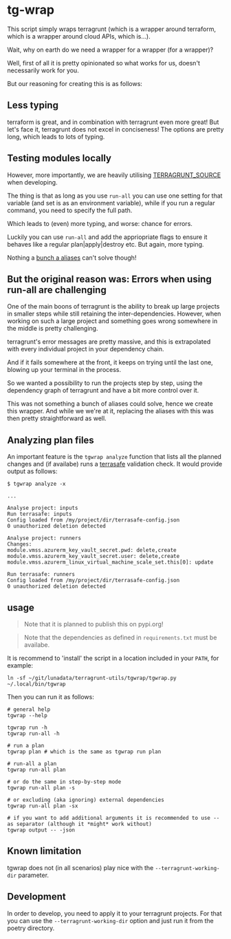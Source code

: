 # tg-wrap

This script simply wraps terragrunt (which is a wrapper around terraform, which is a wrapper around cloud APIs, which is...).

Wait, why on earth do we need a wrapper for a wrapper (for a wrapper)?

Well, first of all it is pretty opinionated so what works for us, doesn't necessarily work for you.

But our reasoning for creating this is as follows:

## Less typing

terraform is great, and in combination with terragrunt even more great! But let's face it, terragrunt does not excel in conciseness! The options are pretty long, which leads to lots of typing.

## Testing modules locally

However, more importantly, we are heavily utilising [TERRAGRUNT_SOURCE](https://terragrunt.gruntwork.io/docs/features/execute-terraform-commands-on-multiple-modules-at-once/#testing-multiple-modules-locally) when developing.

The thing is that as long as you use `run-all` you can use one setting for that variable (and set is as an environment variable), while if you run a regular command, you need to specify the full path.

Which leads to (even) more typing, and worse: chance for errors.

Luckily you can use `run-all` and add the appriopriate flags to ensure it behaves like a regular plan|apply|destroy etc. But again, more typing.

Nothing a [bunch a aliases](https://gitlab.com/lunadata/terragrunt-utils/-/blob/main/tg-shell.sh) can't solve though!

## But the original reason was: Errors when using run-all are challenging

One of the main boons of terragrunt is the ability to break up large projects in smaller steps while still retaining the inter-dependencies. However, when working on such a large project and something goes wrong somewhere in the middle is pretty challenging.

terragrunt's error messages are pretty massive, and this is extrapolated with every individual project in your dependency chain.

And if it fails somewhere at the front, it keeps on trying until the last one, blowing up your terminal in the process.

So we wanted a possibility to run the projects step by step, using the dependency graph of terragrunt and have a bit more control over it.

This was not something a bunch of aliases could solve, hence we create this wrapper. And while we we're at it, replacing the aliases with this was then pretty straightforward as well.

## Analyzing plan files

An important feature is the `tgwrap analyze` function that lists all the planned changes and (if availabe) runs a [terrasafe](https://pypi.org/project/terrasafe/) validation check. It would provide output as follows:

```console
$ tgwrap analyze -x

...

Analyse project: inputs
Run terrasafe: inputs
Config loaded from /my/project/dir/terrasafe-config.json
0 unauthorized deletion detected

Analyse project: runners
Changes:
module.vmss.azurerm_key_vault_secret.pwd: delete,create
module.vmss.azurerm_key_vault_secret.user: delete,create
module.vmss.azurerm_linux_virtual_machine_scale_set.this[0]: update

Run terrasafe: runners
Config loaded from /my/project/dir/terrasafe-config.json
0 unauthorized deletion detected
```

## usage

> Note that it is planned to publish this on pypi.org!

> Note that the dependencies as defined in `requirements.txt` must be availabe.

It is recommend to 'install' the script in a location included in your `PATH`, for example:

```console
ln -sf ~/git/lunadata/terragrunt-utils/tgwrap/tgwrap.py ~/.local/bin/tgwrap
```

Then you can run it as follows:

```console
# general help
tgwrap --help

tgwrap run -h
tgwrap run-all -h

# run a plan
tgwrap plan # which is the same as tgwrap run plan

# run-all a plan
tgwrap run-all plan

# or do the same in step-by-step mode
tgwrap run-all plan -s

# or excluding (aka ignoring) external dependencies
tgwrap run-all plan -sx

# if you want to add additional arguments it is recommended to use -- as separator (although it *might* work without)
tgwrap output -- -json
```

## Known limitation

tgwrap does not (in all scenarios) play nice with the `--terragrunt-working-dir` parameter.

## Development

In order to develop, you need to apply it to your terragrunt projects. For that you can use the `--terragrunt-working-dir` option and just run it from the poetry directory.
